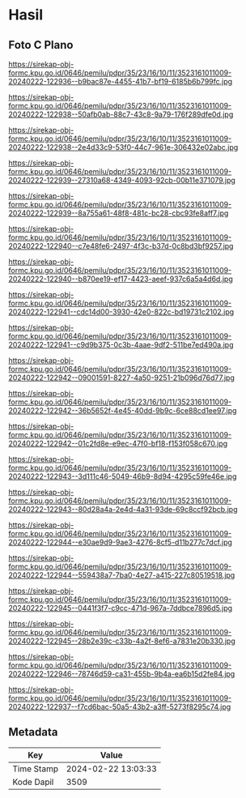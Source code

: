 # Hasil

## Foto C Plano

https://sirekap-obj-formc.kpu.go.id/0646/pemilu/pdpr/35/23/16/10/11/3523161011009-20240222-122936--b9bac87e-4455-41b7-bf19-6185b6b799fc.jpg

https://sirekap-obj-formc.kpu.go.id/0646/pemilu/pdpr/35/23/16/10/11/3523161011009-20240222-122938--50afb0ab-88c7-43c8-9a79-176f289dfe0d.jpg

https://sirekap-obj-formc.kpu.go.id/0646/pemilu/pdpr/35/23/16/10/11/3523161011009-20240222-122938--2e4d33c9-53f0-44c7-961e-306432e02abc.jpg

https://sirekap-obj-formc.kpu.go.id/0646/pemilu/pdpr/35/23/16/10/11/3523161011009-20240222-122939--27310a68-4349-4093-92cb-00b11e371079.jpg

https://sirekap-obj-formc.kpu.go.id/0646/pemilu/pdpr/35/23/16/10/11/3523161011009-20240222-122939--8a755a61-48f8-481c-bc28-cbc93fe8aff7.jpg

https://sirekap-obj-formc.kpu.go.id/0646/pemilu/pdpr/35/23/16/10/11/3523161011009-20240222-122940--c7e48fe6-2497-4f3c-b37d-0c8bd3bf9257.jpg

https://sirekap-obj-formc.kpu.go.id/0646/pemilu/pdpr/35/23/16/10/11/3523161011009-20240222-122940--b870ee19-ef17-4423-aeef-937c6a5a4d6d.jpg

https://sirekap-obj-formc.kpu.go.id/0646/pemilu/pdpr/35/23/16/10/11/3523161011009-20240222-122941--cdc14d00-3930-42e0-822c-bd19731c2102.jpg

https://sirekap-obj-formc.kpu.go.id/0646/pemilu/pdpr/35/23/16/10/11/3523161011009-20240222-122941--c9d9b375-0c3b-4aae-9df2-511be7ed490a.jpg

https://sirekap-obj-formc.kpu.go.id/0646/pemilu/pdpr/35/23/16/10/11/3523161011009-20240222-122942--09001591-8227-4a50-9251-21b096d76d77.jpg

https://sirekap-obj-formc.kpu.go.id/0646/pemilu/pdpr/35/23/16/10/11/3523161011009-20240222-122942--36b5652f-4e45-40dd-9b9c-6ce88cd1ee97.jpg

https://sirekap-obj-formc.kpu.go.id/0646/pemilu/pdpr/35/23/16/10/11/3523161011009-20240222-122942--01c2fd8e-e9ec-47f0-bf18-f153f058c670.jpg

https://sirekap-obj-formc.kpu.go.id/0646/pemilu/pdpr/35/23/16/10/11/3523161011009-20240222-122943--3d111c46-5049-46b9-8d94-4295c59fe46e.jpg

https://sirekap-obj-formc.kpu.go.id/0646/pemilu/pdpr/35/23/16/10/11/3523161011009-20240222-122943--80d28a4a-2e4d-4a31-93de-69c8ccf92bcb.jpg

https://sirekap-obj-formc.kpu.go.id/0646/pemilu/pdpr/35/23/16/10/11/3523161011009-20240222-122944--e30ae9d9-9ae3-4276-8cf5-d11b277c7dcf.jpg

https://sirekap-obj-formc.kpu.go.id/0646/pemilu/pdpr/35/23/16/10/11/3523161011009-20240222-122944--559438a7-7ba0-4e27-a415-227c80519518.jpg

https://sirekap-obj-formc.kpu.go.id/0646/pemilu/pdpr/35/23/16/10/11/3523161011009-20240222-122945--0441f3f7-c9cc-471d-967a-7ddbce7896d5.jpg

https://sirekap-obj-formc.kpu.go.id/0646/pemilu/pdpr/35/23/16/10/11/3523161011009-20240222-122945--28b2e39c-c33b-4a2f-8ef6-a7831e20b330.jpg

https://sirekap-obj-formc.kpu.go.id/0646/pemilu/pdpr/35/23/16/10/11/3523161011009-20240222-122946--78746d59-ca31-455b-9b4a-ea6b15d2fe84.jpg

https://sirekap-obj-formc.kpu.go.id/0646/pemilu/pdpr/35/23/16/10/11/3523161011009-20240222-122937--f7cd6bac-50a5-43b2-a3ff-5273f8295c74.jpg


## Metadata

| Key        | Value               |
| ---------- | ------------------- |
| Time Stamp | 2024-02-22 13:03:33 |
| Kode Dapil | 3509                |



